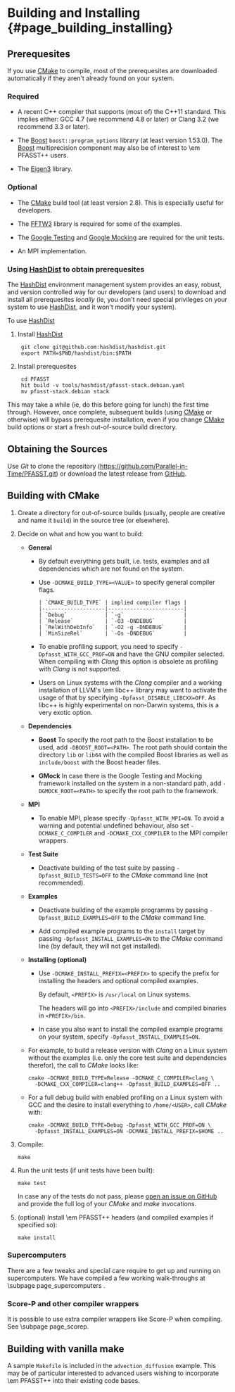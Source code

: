 # Building and Installing                                                {#page_building_installing}

## Prerequesites

If you use [CMake] to compile, most of the prerequesites are downloaded automatically if they aren't
already found on your system.

### Required

* A recent C++ compiler that supports (most of) the C++11 standard.  This implies either: GCC 4.7
  (we recommend 4.8 or later) or Clang 3.2 (we recommend 3.3 or later).

* The [Boost] `boost::program_options` library (at least version 1.53.0).  The [Boost]
  multiprecision component may also be of interest to \em PFASST++ users.

* The [Eigen3] library.

### Optional

* The [CMake] build tool (at least version 2.8).  This is especially useful for developers.

* The [FFTW3] library is required for some of the examples.

* The [Google Testing] and [Google Mocking] are required for the unit tests.

* An MPI implementation.

### Using [HashDist] to obtain prerequesites

The [HashDist] environment management system provides an easy, robust, and version controlled way
for our developers (and users) to download and install all prerequesites *locally* (ie, you don't
need special privileges on your system to use [HashDist], and it won't modify your system).

To use [HashDist]

1. Install [HashDist]

        git clone git@github.com:hashdist/hashdist.git
        export PATH=$PWD/hashdist/bin:$PATH

2. Install prerequesites

        cd PFASST
        hit build -v tools/hashdist/pfasst-stack.debian.yaml
        mv pfasst-stack.debian stack

This may take a while (ie, do this before going for lunch) the first time through.  However, once
complete, subsequent builds (using [CMake] or otherwise) will bypass prerequesite installation, even
if you change [CMake] build options or start a fresh out-of-source build directory.


## Obtaining the Sources

Use _Git_ to clone the repository (https://github.com/Parallel-in-Time/PFASST.git) or download the
latest release from [GitHub][github_releases].


## Building with CMake

1. Create a directory for out-of-source builds (usually, people are creative and name it `build`) in
   the source tree (or elsewhere).

2. Decide on what and how you want to build:

   * __General__

     * By default everything gets built, i.e. tests, examples and all dependencies which are not
       found on the system.

     * Use `-DCMAKE_BUILD_TYPE=<VALUE>` to specify general compiler flags.

           | `CMAKE_BUILD_TYPE` | implied compiler flags |
           |--------------------|------------------------|
           | `Debug`            | `-g`                   |
           | `Release`          | `-O3 -DNDEBUG`         |
           | `RelWithDebInfo`   | `-O2 -g -DNDEBUG`      |
           | `MinSizeRel`       | `-Os -DNDEBUG`         |

     * To enable profiling support, you need to specify `-Dpfasst_WITH_GCC_PROF=ON` and have the GNU
       compiler selected.
       When compiling with _Clang_ this option is obsolete as profiling with _Clang_ is not supported.

     * Users on Linux systems with the _Clang_ compiler and a working installation of LLVM's
       \em libc++ library may want to activate the usage of that by specifying 
       `-Dpfasst_DISABLE_LIBCXX=OFF`.
       As libc++ is highly experimental on non-Darwin systems, this is a very exotic option.

   * __Dependencies__

     * __Boost__
       To specify the root path to the Boost installation to be used, add `-DBOOST_ROOT=<PATH>`.
       The root path should contain the directory `lib` or `lib64` with the compiled Boost libraries
       as well as `include/boost` with the Boost header files.

     * __GMock__
       In case there is the Google Testing and Mocking framework installed on the system in a
       non-standard path, add `-DGMOCK_ROOT=<PATH>` to specify the root path to the framework.

   * __MPI__

     * To enable MPI, please specify `-Dpfasst_WITH_MPI=ON`.
       To avoid a warning and potential undefined behaviour, also set `-DCMAKE_C_COMPILER` and
       `-DCMAKE_CXX_COMPILER` to the MPI compiler wrappers.

   * __Test Suite__

     * Deactivate building of the test suite by passing `-Dpfasst_BUILD_TESTS=OFF` to the _CMake_
       command line (not recommended).

   * __Examples__

     * Deactivate building of the example programms by passing `-Dpfasst_BUILD_EXAMPLES=OFF` to the
       _CMake_ command line.

     * Add compiled example programs to the `install` target by passing `-Dpfasst_INSTALL_EXAMPLES=ON`
       to the _CMake_ command line (by default, they will not get installed).

   * __Installing (optional)__

     * Use `-DCMAKE_INSTALL_PREFIX=<PREFIX>` to specify the prefix for installing the headers and
       optional compiled examples.

       By default, `<PREFIX>` is `/usr/local` on Linux systems.

       The headers will go into `<PREFIX>/include` and compiled binaries in `<PREFIX>/bin`.

     * In case you also want to install the compiled example programs on your system, specify
       `-Dpfasst_INSTALL_EXAMPLES=ON`.

   * For example, to build a release version with _Clang_ on a Linux system without the examples
     (i.e. only the core test suite and dependencies therefor), the call to _CMake_ looks like:

         cmake -DCMAKE_BUILD_TYPE=Release -DCMAKE_C_COMPILER=clang \
           -DCMAKE_CXX_COMPILER=clang++ -Dpfasst_BUILD_EXAMPLES=OFF ..

   * For a full debug build with enabled profiling on a Linux system with GCC and the desire to
     install everything to `/home/<USER>`, call _CMake_ with:

         cmake -DCMAKE_BUILD_TYPE=Debug -Dpfasst_WITH_GCC_PROF=ON \
           -Dpfasst_INSTALL_EXAMPLES=ON -DCMAKE_INSTALL_PREFIX=$HOME ..

3. Compile:

       make

4. Run the unit tests (if unit tests have been built):

       make test

   In case any of the tests do not pass, please [open an issue on GitHub][github_new_issue] and
   provide the full log of your _CMake_ and _make_ invocations.

5. (optional) Install \em PFASST++ headers (and compiled examples if specified so):

       make install

### Supercomputers

There are a few tweaks and special care require to get up and running on supercomputers.
We have compiled a few working walk-throughs at \subpage page_supercomputers .

### Score-P and other compiler wrappers

It is possible to use extra compiler wrappers like Score-P when compiling. See \subpage page_scorep.

## Building with vanilla make

A sample `Makefile` is included in the `advection_diffusion` example.  This may be of particular
interested to advanced users wishing to incorporate \em PFASST++ into their existing code bases.


[Boost]: https://boost.org/
[CMake]: http://cmake.org/
[Eigen3]: http://eigen.tuxfamily.org/
[Google Testing]: https://code.google.com/p/googletest/
[Google Mocking]: https://code.google.com/p/googlemock/
[FFTW3]: http://fftw.org/
[github_releases]: https://github.com/Parallel-in-Time/PFASST/releases
[github_new_issue]: https://github.com/Parallel-in-Time/PFASST/issues/new
[HashDist]: http://hashdist.readthedocs.org/en/latest/
